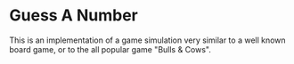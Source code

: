 # Guess A Number

This is an implementation of a game simulation very similar to a well known board game, or to the all popular game "Bulls & Cows".
